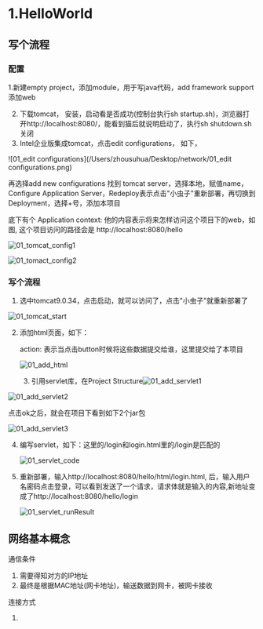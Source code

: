 

# 1.HelloWorld

## 写个流程

### 配置

1.新建empty project，添加module，用于写java代码，add framework support 添加web

2. 下载tomcat， 安装，启动看是否成功(控制台执行sh startup.sh)，浏览器打开http://localhost:8080/，能看到猫后就说明启动了，执行sh shutdown.sh关闭
3.  Intel企业版集成tomcat，点击edit configurations， 如下，

![01_edit configurations](/Users/zhousuhua/Desktop/network/01_edit configurations.png)



再选择add new configurations 找到 tomcat server，选择本地，赋值name，Configure  Application Server，Redeploy表示点击"小虫子"重新部署，再切换到Deployment，选择+号，添加本项目

底下有个 Application context: 他的内容表示将来怎样访问这个项目下的web，如图, 这个项目访问的路径会是 http://localhost:8080/hello

![01_tomcat_config1](/Users/zhousuhua/Desktop/network/01_tomcat_config1.png)

![01_tomact_config2](/Users/zhousuhua/Desktop/network/01_tomact_config2.png)

### 写个流程

1.  选中tomcat9.0.34，点击启动，就可以访问了，点击"小虫子"就重新部署了

   ![01_tomcat_start](/Users/zhousuhua/Desktop/network/01_tomcat_start.png)

2. 添加html页面，如下：

   action: 表示当点击button时候将这些数据提交给谁，这里提交给了本项目

   ![01_add_html](/Users/zhousuhua/Desktop/network/01_add_html.png)

   

   3. 引用servlet库，在Project Structure![01_add_servlet1](/Users/zhousuhua/Desktop/network/01_add_servlet1.png)

![01_add_servlet2](/Users/zhousuhua/Desktop/network/01_add_servlet2.png)

点击ok之后，就会在项目下看到如下2个jar包

![01_add_servlet3](/Users/zhousuhua/Desktop/network/01_add_servlet3.png)

4. 编写servlet，如下：这里的/login和login.html里的/login是匹配的

   ![01_servlet_code](/Users/zhousuhua/Desktop/network/01_servlet_code.png)

5. 重新部署，输入http://localhost:8080/hello/html/login.html, 后，输入用户名密码点击登录，可以看到发送了一个请求，请求体就是输入的内容,新地址变成了http://localhost:8080/hello/login 

    ![01_servlet_runResult](/Users/zhousuhua/Desktop/network/01_servlet_runResult.png)

## 网络基本概念

通信条件

1. 需要得知对方的IP地址
2. 最终是根据MAC地址(网卡地址)，输送数据到网卡，被网卡接收

连接方式

1. 

